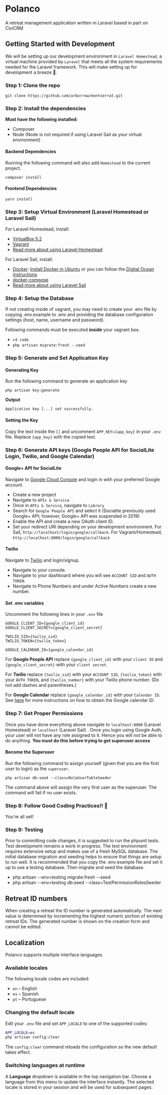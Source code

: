 # Polanco
A retreat management application written in Laravel based in part on CiviCRM

## Getting Started with Development
We will be setting up our development environment in `Laravel Homestead`, a virtual machine provided by `Laravel` that meets all the system requirements needed for the Laravel framework. This will make setting up for development a breeze 💨.

### Step 1: Clone the repo
```
git clone https://github.com/arborrow/montserrat.git
```

### Step 2: Install the dependencies
**Must have the following installed:**
* Composer
* Node (Node is not required if using Laravel Sail as your virtual environment)
#### Backend Dependencies
Running the following command will also add `Homestead` to the current project.
```
composer install
```
#### Frontend Dependencies
```
yarn install
```

### Step 3: Setup Virtual Environment (Laravel Homestead or Laravel Sail)
For Laravel Homestead, install:
* [VirtualBox 5.2](https://www.virtualbox.org/wiki/Downloads)
* [Vagrant](https://www.vagrantup.com/downloads.html)
* [Read more about using Laravel Homestead](https://laravel.com/docs/8.x/homestead)

For Laravel Sail, install:
* [Docker](https://docs.docker.com/get-docker/): [Install Docker in Ubuntu](https://docs.docker.com/engine/install/ubuntu/#installation-methods) or you can follow the [Digital Ocean instructions](https://www.digitalocean.com/community/tutorials/how-to-install-and-use-docker-on-ubuntu-20-04)
* [docker-compose](https://docs.docker.com/compose/install/)
* [Read more about using Laravel Sail](https://laravel.com/docs/8.x/sail)

### Step 4: Setup the Database

If not creating inside of vagrant, you may need to create your .env file by copying .env.example to .env and providing
the database configuration settings (host, name, username and password).

Following commands must be executed **inside** your vagrant box.
* `cd code`
* `php artisan migrate:fresh --seed`

### Step 5: Generate and Set Application Key
#### Generating Key
Run the following command to generate an application key
```
php artisan key:generate
```
**Output**
```
Application key [...] set successfully.
```
#### Setting the Key
Copy the text inside the `[]` and uncomment `APP_KEY={app_key}` in your `.env` file. Replace `{app_key}` with the copied text.

### Step 6: Generate API keys (Google People API for SocialLite Login, Twilio, and Google Calendar)

#### Google+ API for SocialLite
Navigate to [Google Cloud Console](https://console.cloud.google.com/) and login in with your preferred Google account.

* Create a new project
* Navigate to `APIs & Service`
* Once in `APIs & Service`, navigate to `Library`
* Search for `Google People API` and select it (Socialite previously used Google+ API; however, Google+ API was suspended in 2019)
* Enable the API and create a new OAuth client ID.
* Set your redirect URI depending on your development environment. For Sail,  `http://localhost/login/google/callback`. For Vagrant/Homestead, `http://localhost:8000/login/google/callback`

#### Twilio
Navigate to [Twilio](https://www.twilio.com/) and login/signup.

* Navigate to your console.
* Navigate to your dashboard where you will see `ACCOUNT SID` and `AUTH TOKEN`.
* Navigate to Phone Numbers and under Active Numbers create a new number.

#### Set .env variables
Uncomment the following lines in your `.env` file
```
GOOGLE_CLIENT_ID={google_client_id}
GOOGLE_CLIENT_SECRET={google_client_secret}

TWILIO_SID={twilio_sid}
TWILIO_TOKEN={twilio_token}

GOOGLE_CALENDAR_ID={google_calendar_id}
```
For **Google People API** replace `{google_client_id}` with your `client ID` and `{google_client_secret}` with your `client secret`.

For **Twilio** replace `{twilio_sid}` with your `ACCOUNT SID`, `{twilio_token}` with your `AUTH TOKEN`, and `{twilio_number}` with your Twilio phone number. (Do not add dashes and parentheses.)

For **Google Calendar** replace `{google_calendar_id}` with your `Calendar ID`. See [here](https://github.com/spatie/laravel-google-calendar#how-to-obtain-the-credentials-to-communicate-with-google-calendar) for more instructions on how to obtain the Google calendar ID.

### Step 7: Get Proper Permissions
Once you have done everything above navigate to `localhost:8000` (Laravel Homestead) or `localhost` (Laravel Sail) . Once you login using Google Auth, your user will not have any role assigned to it. Hence you will not be able to do anything. **You must do this before trying to get superuser access**

#### Become the Superuser
Run the following command to assign yourself (given that you are the first user to login) as the `superuser`.
```
php artisan db:seed --class=RoleUserTableSeeder
```
The command above will assign the very first user as the superuser. The command will fail if no user exists.

### Step 8: Follow Good Coding Practices!! 🤗
You're all set!

### Step 9: Testing
Prior to committing code changes, it is suggested to run the phpunit tests. Test development remains a work in progress. The test environment requires extensive setup and makes use of a fresh MySQL database. The initial database migration and seeding helps to ensure that things are setup to run well. It is recommended that you copy the .env.example file and set it up to use a testing database. Then migrate and seed the database.

* php artisan --env=testing migrate:fresh --seed
* php artisan --env=testing db:seed --class=TestPermissionRolesSeeder

## Retreat ID numbers

When creating a retreat the ID number is generated automatically. The next value
is determined by incrementing the highest numeric portion of existing retreat
IDs. The generated number is shown on the creation form and cannot be edited.
## Localization

Polanco supports multiple interface languages.

### Available locales

The following locale codes are included:

* `en` – English
* `es` – Spanish
* `pt` – Portuguese

### Changing the default locale

Edit your `.env` file and set `APP_LOCALE` to one of the supported codes:

```bash
APP_LOCALE=es
php artisan config:clear
```

The `config:clear` command reloads the configuration so the new default takes effect.

### Switching languages at runtime

A **Language** dropdown is available in the top navigation bar. Choose a language from this menu to update the interface instantly. The selected locale is stored in your session and will be used for subsequent pages.
